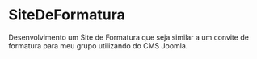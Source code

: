 # SiteDeFormatura
Desenvolvimento um Site de Formatura que seja similar a um convite de formatura para meu grupo utilizando do CMS Joomla.
